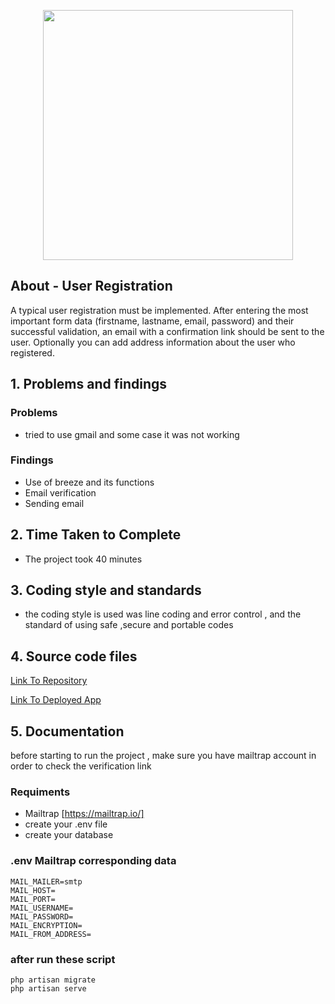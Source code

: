 <p align="center"><a href="https://laravel.com" target="_blank"><img src="https://raw.githubusercontent.com/laravel/art/master/logo-lockup/5%20SVG/2%20CMYK/1%20Full%20Color/laravel-logolockup-cmyk-red.svg" width="400"></a></p>


## About - User Registration

A typical user registration must be implemented. After entering the most important form data (firstname, lastname, email, password) and their successful validation, an
email with a confirmation link should be sent to the user. Optionally you can add address information about the user who registered.


## 1. Problems and findings

### Problems

- tried to use gmail and some case it was not working

### Findings

- Use of breeze and its functions
- Email verification
- Sending email

## 2. Time Taken to Complete

- The project took 40 minutes

## 3. Coding style and standards

- the coding style is used was line coding and error control , and the standard of using safe ,secure and portable codes

## 4. Source code files

[Link To Repository](https://github.com/PrinceNiyonshuti/userRegistrationWithEmailVerification.git)

[Link To Deployed App]()

## 5. Documentation

before starting to run the project , make sure you have mailtrap account in order to check the verification link

### Requiments
- Mailtrap [https://mailtrap.io/]
- create your .env file 
- create your database
### .env Mailtrap corresponding data

    MAIL_MAILER=smtp
    MAIL_HOST=
    MAIL_PORT=
    MAIL_USERNAME=
    MAIL_PASSWORD=
    MAIL_ENCRYPTION=
    MAIL_FROM_ADDRESS=

### after run these script 
    php artisan migrate
    php artisan serve
